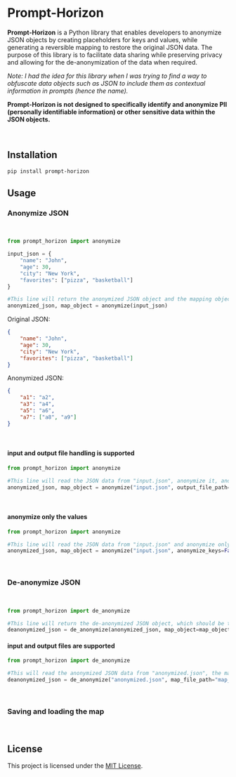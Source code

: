 # Prompt-Horizon

**Prompt-Horizon** is a Python library that enables developers to anonymize JSON objects by creating placeholders for keys and values, while generating a reversible mapping to restore the original JSON data. The purpose of this library is to facilitate data sharing while preserving privacy and allowing for the de-anonymization of the data when required.

*Note: I had the idea for this library when I was trying to find a way to obfuscate data objects such as JSON to include them as contextual information in prompts (hence the name).*

**Prompt-Horizon is not designed to specifically identify and anonymize PII (personally identifiable information) or other sensitive data within the JSON objects.**

<br>

## Installation

```bash
pip install prompt-horizon
```

## Usage

### Anonymize JSON

<br>

```python
from prompt_horizon import anonymize

input_json = {
    "name": "John",
    "age": 30,
    "city": "New York",
    "favorites": ["pizza", "basketball"]
}

#This line will return the anonymized JSON object and the mapping object.
anonymized_json, map_object = anonymize(input_json)
```

Original JSON:

```json
{
    "name": "John",
    "age": 30,
    "city": "New York",
    "favorites": ["pizza", "basketball"]
}
```

Anonymized JSON:

```json
{
    "a1": "a2",
    "a3": "a4",
    "a5": "a6",
    "a7": ["a8", "a9"]
}
```
<br>

#### input and output file handling is supported

```python
from prompt_horizon import anonymize

#This line will read the JSON data from "input.json", anonymize it, and save the anonymized JSON to "anonymized.json".
anonymized_json, map_object = anonymize("input.json", output_file_path="anonymized.json")
```

<br>

#### anonymize only the values

```python
from prompt_horizon import anonymize

#This line will read the JSON data from "input.json" and anonymize only the values.
anonymized_json, map_object = anonymize("input.json", anonymize_keys=False)
```

<br>

### De-anonymize JSON

<br>

```python
from prompt_horizon import de_anonymize

#This line will return the de-anonymized JSON object, which should be the same as the original input JSON.
deanonymized_json = de_anonymize(anonymized_json, map_object=map_object)
```

#### input and output files are supported

```python
from prompt_horizon import de_anonymize

#This will read the anonymized JSON data from "anonymized.json", the mapping object from "map_file.json", de-anonymize the JSON data, and save the de-anonymized JSON to "deanonymized.json".
deanonymized_json = de_anonymize("anonymized.json", map_file_path="map_file.json", output_file_path="deanonymized.json")
```



<br>

### Saving and loading the map

<br>

## License

This project is licensed under the [MIT License](LICENSE).
